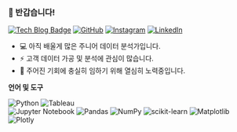 ### 👋 반갑습니다!

[![Tech Blog Badge](https://img.shields.io/badge/Blog-CC0000?style=flat-square&logo=blogger&logoColor=white&link=https://seminj.tistory.com/)](https://seminj.tistory.com/) 
[![GitHub](https://img.shields.io/badge/github-%23121011.svg?style=flat-square&logo=github&logoColor=white&link=https://seminj.github.com)](https://seminj.github.io)
[![Instagram](https://img.shields.io/badge/Instagram-%23E4405F.svg?style=flat-square&logo=Instagram&logoColor=white&link=https://www.instagram.com/se_m.ni/)](https://www.instagram.com/se_m.ni/)
[![LinkedIn](https://img.shields.io/badge/linkedin-%230077B5.svg?style=flat-square&logo=linkedin&logoColor=white)](https://www.linkedin.com/in/%EC%84%B8%EB%AF%BC-%EC%A0%95-959476233)

* 💻 아직 배울게 많은 주니어 데이터 분석가입니다.
* ⚡ 고객 데이터 가공 및 분석에 관심이 많습니다. 
* 🌈 주어진 기회에 충실히 임하기 위해 열심히 노력중입니다.

**언어 및 도구**  

![Python](https://img.shields.io/badge/python-darkblue?style=flat-square&logo=python&logoColor=white)
![Tableau](https://img.shields.io/badge/Tableau-%235C2D91.svg?style=flat-square&logo=Tableau&logoColor=white)<br>
![Jupyter Notebook](https://img.shields.io/badge/jupyter-%23FA0F00.svg?style=flat-square&logo=jupyter&logoColor=white)
![Pandas](https://img.shields.io/badge/pandas-%23150458.svg?style=flat-square&logo=pandas&logoColor=white)
![NumPy](https://img.shields.io/badge/numpy-%23013243.svg?style=flat-square&logo=numpy&logoColor=white)
![scikit-learn](https://img.shields.io/badge/scikit--learn-%23F7931E.svg?style=flat-square&logo=scikit-learn&logoColor=white)
![Matplotlib](https://img.shields.io/badge/Matplotlib-%2357A143.svg?style=flat-square&logo=plotly&logoColor=white)
![Plotly](https://img.shields.io/badge/Plotly-%233F4F75.svg?style=flat-square&logo=plotly&logoColor=white)
